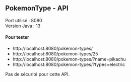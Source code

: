 ## PokemonType - API

Port utilisé  : 8080  
Version Java : 13

#### Pour tester

* http://localhost:8080/pokemon-types/
* http://localhost:8080/pokemon-types/25
* http://localhost:8080/pokemon-types/?name=pikachu
* http://localhost:8080/pokemon-types/?types=electric

Pas de sécurité pour cette API.


